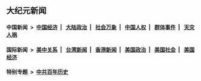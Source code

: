 ## 大纪元新闻

#### 中国新闻 &nbsp;>&nbsp; [中国经济](indexes/ncid283/README.md?05060845) &nbsp;| &nbsp; [大陆政治](indexes/ncid277/README.md?05060845) &nbsp;| &nbsp; [社会万象](indexes/ncid282/README.md?05060845) &nbsp;| &nbsp; [中国人权](indexes/ncid278/README.md?05060845) &nbsp;| &nbsp; [群体事件](indexes/ncid279/README.md?05060845) &nbsp;| &nbsp; [天灾人祸](indexes/ncid280/README.md?05060845)

#### 国际新闻 &nbsp;>&nbsp; [美中关系](indexes/nf1412576/README.md?05060845) &nbsp;| &nbsp; [台湾新闻](indexes/ncid1349361/README.md?05060845) &nbsp;| &nbsp; [香港新闻](indexes/ncid1349362/README.md?05060845) &nbsp;| &nbsp; [美国政治](indexes/ncid1078159/README.md?05060845) &nbsp;| &nbsp; [美国社会](indexes/ncid1078160/README.md?05060845) &nbsp;| &nbsp; [美国经济](indexes/ncid1078158/README.md?05060845)

#### 特别专题 &nbsp;>&nbsp; [中共百年历史](https://github.com/easy2view/epoch-special/blob/master/README.md?05060845)  
